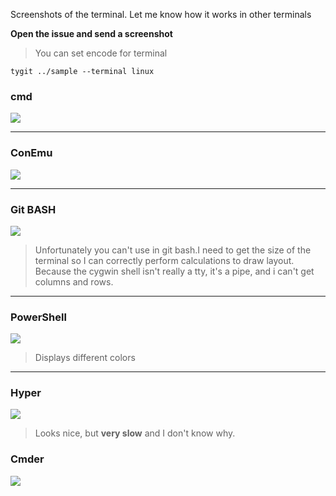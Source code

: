 Screenshots of the terminal. Let me know how it works in other terminals

**Open the issue and send a screenshot**

> You can set encode for terminal

```code 
tygit ../sample --terminal linux 
```

### cmd

![](https://res.cloudinary.com/dmtrk3yns/image/upload/q_auto:best/v1539850979/tygit_terminal_support/ice_screenshot_20181017-185504.jpg)

---

### ConEmu

![](https://res.cloudinary.com/dmtrk3yns/image/upload/q_auto:best/v1539850963/tygit_terminal_support/ice_screenshot_20181017-190716.jpg)

---

### Git BASH

![](https://res.cloudinary.com/dmtrk3yns/image/upload/q_auto:best/v1539850963/tygit_terminal_support/ice_screenshot_20181017-190411.jpg)

> Unfortunately you can't use in git bash.I need to get the size of the terminal so I can correctly perform calculations to draw layout. Because the cygwin shell isn't really a tty, it's a pipe, and i can't get columns and rows.

---

### PowerShell

![](https://res.cloudinary.com/dmtrk3yns/image/upload/q_auto:best/v1539850964/tygit_terminal_support/ice_screenshot_20181017-191244.jpg)
> Displays different colors

---

### Hyper

![](https://res.cloudinary.com/dmtrk3yns/image/upload/q_auto:best/v1539850965/tygit_terminal_support/ice_screenshot_20181017-191917.jpg)

> Looks nice, but **very slow** and I don't know why.

### Cmder

![](https://res.cloudinary.com/dmtrk3yns/image/upload/q_auto:best/v1539851866/ice_screenshot_20181018-123319_cmder_bfwhi7.jpg)
